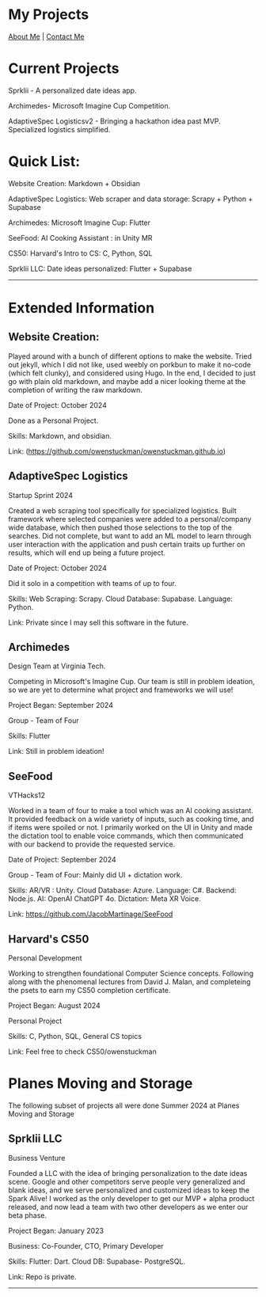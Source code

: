 # My Projects

[About Me](./README.md) | [Contact Me](./ContactMe.md)

# Current Projects

Sprklii - A personalized date ideas app.

Archimedes- Microsoft Imagine Cup Competition.

AdaptiveSpec Logisticsv2 - Bringing a hackathon idea past MVP. Specialized logistics simplified. 

# Quick List:

Website Creation: Markdown + Obsidian

AdaptiveSpec Logistics: Web scraper and data storage: Scrapy + Python + Supabase

Archimedes: Microsoft Imagine Cup: Flutter

SeeFood: AI Cooking Assistant : in Unity MR

CS50: Harvard's Intro to CS: C, Python, SQL

Sprklii LLC: Date ideas personalized: Flutter + Supabase

---

# Extended Information

## Website Creation:

Played around with a bunch of different options to make the website. Tried out jekyll, which I did not like, used weebly on porkbun to make it no-code (which felt clunky), and considered using Hugo. In the end, I decided to just go with plain old markdown, and maybe add a nicer looking theme at the completion of writing the raw markdown. 

Date of Project: October 2024

Done as a Personal Project.

Skills: Markdown, and obsidian. 

Link: (https://github.com/owenstuckman/owenstuckman.github.io)

## AdaptiveSpec Logistics
Startup Sprint 2024 

Created a web scraping tool specifically for specialized logistics. Built framework where selected companies were added to a personal/company wide database, which then pushed those selections to the top of the searches. Did not complete, but want to add an ML model to learn through user interaction with the application and push certain traits up further on results, which will end up being a future project. 

Date of Project: October 2024

Did it solo in a competition with teams of up to four.

Skills: Web Scraping: Scrapy. Cloud Database: Supabase. Language: Python. 

Link: Private since I may sell this software in the future.

## Archimedes
Design Team at Virginia Tech.

Competing in Microsoft's Imagine Cup. Our team is still in problem ideation, so we are yet to determine what project and frameworks we will use!

Project Began: September 2024

Group - Team of Four

Skills: Flutter

Link: Still in problem ideation!

## SeeFood
VTHacks12

Worked in a team of four to make a tool which was an AI cooking assistant. It provided feedback on a wide variety of inputs, such as cooking time, and if items were spoiled or not. I primarily worked on the UI in Unity and made the dictation tool to enable voice commands, which then communicated with our backend to provide the requested service. 

Date of Project: September 2024

Group - Team of Four: Mainly did UI + dictation work.

Skills: AR/VR : Unity. Cloud Database: Azure. Language: C#. Backend: Node.js. AI: OpenAI ChatGPT 4o. Dictation: Meta XR Voice.

Link: https://github.com/JacobMartinage/SeeFood

## Harvard's CS50
Personal Development

Working to strengthen foundational Computer Science concepts. Following along with the phenomenal lectures from David J. Malan, and completeing the psets to earn my CS50 completion certificate.

Project Began: August 2024

Personal Project

Skills: C, Python, SQL, General CS topics

Link: Feel free to check CS50/owenstuckman

# Planes Moving and Storage
The following subset of projects all were done Summer 2024 at Planes Moving and Storage

## Sprklii LLC
Business Venture

Founded a LLC with the idea of bringing personalization to the date ideas scene. Google and other competitors serve people very generalized and blank ideas, and we serve personalized and customized ideas to keep the Spark Alive! I worked as the only developer to get our MVP + alpha product released, and now lead a team with two other developers as we enter our beta phase.

Project Began: January 2023

Business: Co-Founder, CTO, Primary Developer

Skills: Flutter: Dart. Cloud DB: Supabase- PostgreSQL.

Link: Repo is private. 



---